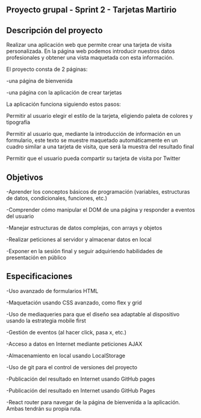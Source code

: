 Proyecto grupal - Sprint 2 - Tarjetas Martirio
------
Descripción del proyecto
-------
Realizar una aplicación web que permite crear una tarjeta de visita personalizada. En la página web podemos introducir nuestros datos profesionales y obtener una vista maquetada con esta información.

El proyecto consta de 2 páginas:

-una página de bienvenida

-una página con la aplicación de crear tarjetas

La aplicación funciona siguiendo estos pasos:

Permitir al usuario elegir el estilo de la tarjeta, eligiendo paleta de colores y tipografía

Permitir al usuario que, mediante la introducción de información en un formulario, este texto se muestre maquetado automáticamente en un cuadro similar a una tarjeta de visita, que será la muestra del resultado final

Permitir que el usuario pueda compartir su tarjeta de visita por Twitter

Objetivos
----------------
-Aprender los conceptos básicos de programación (variables, estructuras de datos, condicionales, funciones, etc.)

-Comprender cómo manipular el DOM de una página y responder a eventos del usuario

-Manejar estructuras de datos complejas, con arrays y objetos

-Realizar peticiones al servidor y almacenar datos en local

-Exponer en la sesión final y seguir adquiriendo habilidades de presentación en público

Especificaciones
---------
-Uso avanzado de formularios HTML

-Maquetación usando CSS avanzado, como flex y grid

-Uso de mediaqueries para que el diseño sea adaptable al dispositivo usando la estrategia mobile first

-Gestión de eventos (al hacer click, pasa x, etc.)

-Acceso a datos en Internet mediante peticiones AJAX

-Almacenamiento en local usando LocalStorage

-Uso de git para el control de versiones del proyecto

-Publicación del resultado en Internet usando GitHub pages


-Publicación del resultado en Internet usando GitHub Pages

-React router para navegar de la página de bienvenida a la aplicación. Ambas tendrán su propia ruta.
